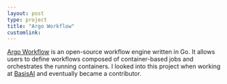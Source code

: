 ```yaml
---
layout: post
type: project
title: "Argo Workflow"
customlink: 
---
```

[Argo Workflow](https://github.com/argoproj/argo) is an open-source workflow engine written in Go. It allows users to define workflows composed of container-based jobs and orchestrates the running containers. I looked into this project when working at [BasisAI](https://basis-ai.com/) and eventually became a contributor.
